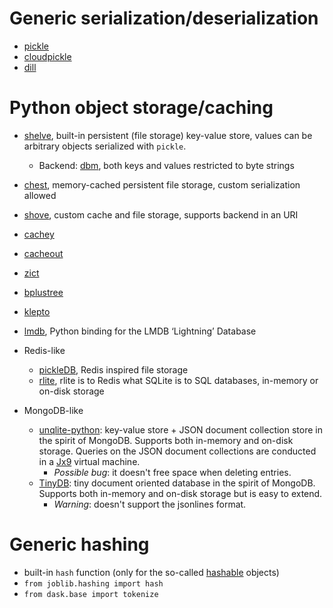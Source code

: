 # Generic serialization/deserialization
- [pickle](https://docs.python.org/3/library/pickle.html)
- [cloudpickle](https://github.com/cloudpipe/cloudpickle/)
- [dill](https://github.com/uqfoundation/dill/)

# Python object storage/caching
- [shelve](https://docs.python.org/3/library/shelve.html), built-in persistent (file storage) key-value store, values can be arbitrary objects serialized with `pickle`. 
  - Backend: [dbm](https://docs.python.org/3/library/dbm.html#module-dbm), both keys and values restricted to byte strings
  
- [chest](https://github.com/blaze/chest), memory-cached persistent file storage, custom serialization allowed 
- [shove](https://bitbucket.org/lcrees/shove/src), custom cache and file storage, supports backend in an URI 
- [cachey](https://github.com/dask/cachey)
- [cacheout](https://github.com/dgilland/cacheout)
- [zict](https://github.com/dask/zict)
- [bplustree](https://github.com/NicolasLM/bplustree)
- [klepto](https://github.com/uqfoundation/klepto)
- [lmdb](https://lmdb.readthedocs.io/en/release/), Python binding for the LMDB ‘Lightning’ Database
- Redis-like
  - [pickleDB](https://pythonhosted.org/pickleDB/), Redis inspired file storage
  - [rlite](https://github.com/seppo0010/rlite-py), rlite is to Redis what SQLite is to SQL databases, in-memory or on-disk storage
- MongoDB-like
  - [unqlite-python](https://github.com/coleifer/unqlite-python): key-value store + JSON document collection store in the spirit of MongoDB. Supports both in-memory and on-disk storage. Queries on the JSON document collections are conducted in a [Jx9](https://unqlite.org/jx9.html) virtual machine.
    - *Possible bug*: it doesn't free space when deleting entries.
  - [TinyDB](https://tinydb.readthedocs.io/en/latest/#): tiny document oriented database in the spirit of MongoDB. Supports both in-memory and on-disk storage but is easy to extend.
    - *Warning*: doesn't support the jsonlines format.

# Generic hashing
- built-in `hash` function (only for the so-called [hashable](https://docs.python.org/3/glossary.html#term-hashable) objects)
- `from joblib.hashing import hash`
- `from dask.base import tokenize`
